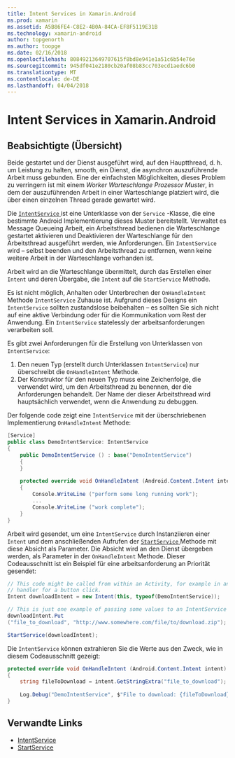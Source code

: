 ```yaml
---
title: Intent Services in Xamarin.Android
ms.prod: xamarin
ms.assetid: A5B86FE4-C8E2-4B0A-84CA-EF8F5119E31B
ms.technology: xamarin-android
author: topgenorth
ms.author: toopge
ms.date: 02/16/2018
ms.openlocfilehash: 80849213649707615f8bd8e941e1a51c6b54e76e
ms.sourcegitcommit: 945df041e2180cb20af08b83cc703ecd1aedc6b0
ms.translationtype: MT
ms.contentlocale: de-DE
ms.lasthandoff: 04/04/2018
---
```

# <a name="intent-services-in-xamarinandroid"></a>Intent Services in Xamarin.Android

## <a name="intent-services-overview"></a>Beabsichtigte (Übersicht)

Beide gestartet und der Dienst ausgeführt wird, auf den Hauptthread, d. h. um Leistung zu halten, smooth, ein Dienst, die asynchron auszuführende Arbeit muss gebunden. Eine der einfachsten Möglichkeiten, dieses Problem zu verringern ist mit einem _Worker Warteschlange Prozessor Muster_, in dem der auszuführenden Arbeit in einer Warteschlange platziert wird, die über einen einzelnen Thread gerade gewartet wird. 

Die [ `IntentService` ](https://developer.xamarin.com/api/type/Android.App.IntentService/) ist eine Unterklasse von der `Service` -Klasse, die eine bestimmte Android Implementierung dieses Muster bereitstellt. Verwaltet es Message Queueing Arbeit, ein Arbeitsthread bedienen die Warteschlange gestartet aktivieren und Deaktivieren der Warteschlange für den Arbeitsthread ausgeführt werden, wie Anforderungen. Ein `IntentService` wird – selbst beenden und den Arbeitsthread zu entfernen, wenn keine weitere Arbeit in der Warteschlange vorhanden ist.
 
Arbeit wird an die Warteschlange übermittelt, durch das Erstellen einer `Intent` und deren Übergabe, die `Intent` auf die `StartService` Methode.

Es ist nicht möglich, Anhalten oder Unterbrechen der `OnHandleIntent` Methode `IntentService` Zuhause ist. Aufgrund dieses Designs ein `IntentService` sollten zustandslose beibehalten &ndash; es sollten Sie sich nicht auf eine aktive Verbindung oder für die Kommunikation vom Rest der Anwendung. Ein `IntentService` statelessly der arbeitsanforderungen verarbeiten soll.

Es gibt zwei Anforderungen für die Erstellung von Unterklassen von `IntentService`:

1. Den neuen Typ (erstellt durch Unterklassen `IntentService`) nur überschreibt die `OnHandleIntent` Methode.
2. Der Konstruktor für den neuen Typ muss eine Zeichenfolge, die verwendet wird, um den Arbeitsthread zu benennen, der die Anforderungen behandelt. Der Name der dieser Arbeitsthread wird hauptsächlich verwendet, wenn die Anwendung zu debuggen.

Der folgende code zeigt eine `IntentService` mit der überschriebenen Implementierung `OnHandleIntent` Methode:

```csharp
[Service]
public class DemoIntentService: IntentService
{
    public DemoIntentService () : base("DemoIntentService")
    {
    }
    
    protected override void OnHandleIntent (Android.Content.Intent intent)
    {
        Console.WriteLine ("perform some long running work");
        ...
        Console.WriteLine ("work complete");
    }
}
```

Arbeit wird gesendet, um eine `IntentService` durch Instanziieren einer `Intent` und dem anschließenden Aufrufen der [ `StartService` ](https://developer.xamarin.com/api/member/Android.Content.Context.StartService/p/Android.Content.Intent/) Methode mit diese Absicht als Parameter. Die Absicht wird an den Dienst übergeben werden, als Parameter in der `OnHandleIntent` Methode. Dieser Codeausschnitt ist ein Beispiel für eine arbeitsanforderung an Priorität gesendet: 

```csharp
// This code might be called from within an Activity, for example in an event
// handler for a button click.
Intent downloadIntent = new Intent(this, typeof(DemoIntentService));

// This is just one example of passing some values to an IntentService via the Intent:
downloadIntent.Put
("file_to_download", "http://www.somewhere.com/file/to/download.zip");

StartService(downloadIntent);
```

Die `IntentService` können extrahieren Sie die Werte aus den Zweck, wie in diesem Codeausschnitt gezeigt:  

```csharp
protected override void OnHandleIntent (Android.Content.Intent intent)
{
    string fileToDownload = intent.GetStringExtra("file_to_download");
    
    Log.Debug("DemoIntentService", $"File to download: {fileToDownload}.");
}
```


## <a name="related-links"></a>Verwandte Links

- [IntentService](https://developer.xamarin.com/api/type/Android.App.IntentService/)
- [StartService](https://developer.xamarin.com/api/member/Android.Content.Context.StartService/p/Android.Content.Intent/)
